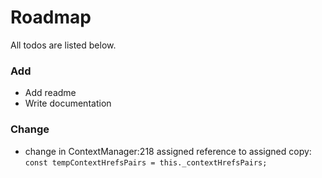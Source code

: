 # Roadmap
All todos are listed below.

### Add
- Add readme
- Write documentation

### Change
- change in ContextManager:218 assigned reference to assigned copy:  
    `const tempContextHrefsPairs = this._contextHrefsPairs;`